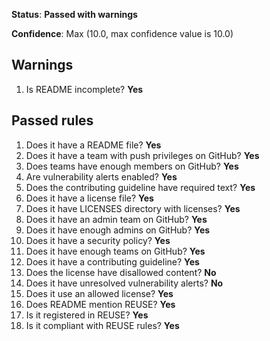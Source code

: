**Status**: **Passed with warnings**

**Confidence**: Max (10.0, max confidence value is 10.0)



## Warnings
1.   Is README incomplete? **Yes**




## Passed rules
1.   Does it have a README file? **Yes**
1.   Does it have a team with push privileges on GitHub? **Yes**
1.   Does teams have enough members on GitHub? **Yes**
1.   Are vulnerability alerts enabled? **Yes**
1.   Does the contributing guideline have required text? **Yes**
1.   Does it have a license file? **Yes**
1.   Does it have LICENSES directory with licenses? **Yes**
1.   Does it have an admin team on GitHub? **Yes**
1.   Does it have enough admins on GitHub? **Yes**
1.   Does it have a security policy? **Yes**
1.   Does it have enough teams on GitHub? **Yes**
1.   Does it have a contributing guideline? **Yes**
1.   Does the license have disallowed content? **No**
1.   Does it have unresolved vulnerability alerts? **No**
1.   Does it use an allowed license? **Yes**
1.   Does README mention REUSE? **Yes**
1.   Is it registered in REUSE? **Yes**
1.   Is it compliant with REUSE rules? **Yes**



